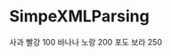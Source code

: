 # SimpeXMLParsing
<root>
	<elements>
		<item>
			<name>사과</name>
			<color>빨강</color>
			<cost>100</cost>
		</item>
		<item>
			<name>바나나</name>
			<color>노랑</color>
			<cost>200</cost>
		</item>
		<item>
			<name>포도</name>
			<color>보라</color>
			<cost>250</cost>
		</item>
	</elements>
</root>


